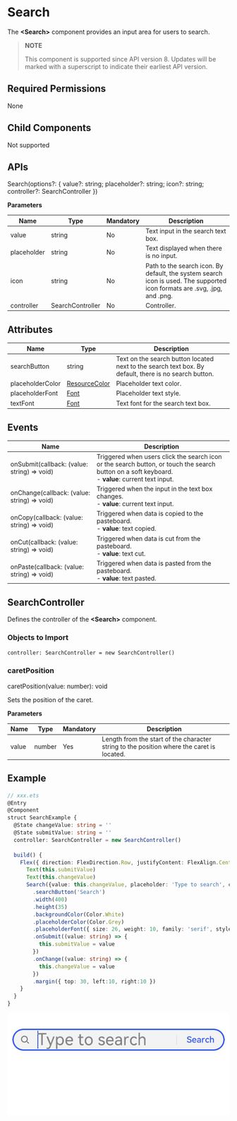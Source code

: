#  Search

The **\<Search>** component provides an input area for users to search.

> **NOTE**
>
> This component is supported since API version 8. Updates will be marked with a superscript to indicate their earliest API version.

## Required Permissions

None

## Child Components

Not supported

## APIs

Search(options?: { value?: string; placeholder?: string; icon?: string; controller?: SearchController })

**Parameters**

| Name        | Type            | Mandatory  | Description                                    |
| ----------- | ---------------- | ---- | ---------------------------------------- |
| value       | string           | No   | Text input in the search text box.                                  |
| placeholder | string           | No   | Text displayed when there is no input.                              |
| icon        | string           | No   | Path to the search icon. By default, the system search icon is used. The supported icon formats are .svg, .jpg, and .png.|
| controller  | SearchController | No   | Controller.                                    |


## Attributes

| Name                     | Type                                    | Description                   |
| ----------------------- | ---------------------------------------- | --------------------- |
| searchButton            | string                                   | Text on the search button located next to the search text box. By default, there is no search button.|
| placeholderColor        | [ResourceColor](ts-types.md#resourcecolor8)    | Placeholder text color.     |
| placeholderFont         | [Font](ts-types.md#font)             | Placeholder text style.   |
| textFont                | [Font](ts-types.md#font)            | Text font for the search text box.          |

## Events

| Name                                        | Description                                                  |
| ------------------------------------------- | ------------------------------------------------------------ |
| onSubmit(callback: (value: string) => void) | Triggered when users click the search icon or the search button, or touch the search button on a soft keyboard.<br>- **value**: current text input. |
| onChange(callback: (value: string) => void) | Triggered when the input in the text box changes.<br>- **value**: current text input. |
| onCopy(callback: (value: string) => void)   | Triggered when data is copied to the pasteboard.<br>- **value**: text copied. |
| onCut(callback: (value: string) => void)    | Triggered when data is cut from the pasteboard.<br>- **value**: text cut. |
| onPaste(callback: (value: string) => void)  | Triggered when data is pasted from the pasteboard.<br>- **value**: text pasted. |

## SearchController

Defines the controller of the **\<Search>** component.

### Objects to Import
```
controller: SearchController = new SearchController()
```
### caretPosition

caretPosition(value: number): void

Sets the position of the caret.

**Parameters**

| Name  | Type  | Mandatory  | Description             |
| ----- | ------ | ---- | ----------------- |
| value | number | Yes   | Length from the start of the character string to the position where the caret is located.|



##  Example

```ts
// xxx.ets
@Entry
@Component
struct SearchExample {
  @State changeValue: string = ''
  @State submitValue: string = ''
  controller: SearchController = new SearchController()

  build() {
    Flex({ direction: FlexDirection.Row, justifyContent: FlexAlign.Center, alignItems: ItemAlign.Center }) {
      Text(this.submitValue)
      Text(this.changeValue)
      Search({value: this.changeValue, placeholder: 'Type to search', controller: this.controller})
        .searchButton('Search')
        .width(400)
        .height(35)
        .backgroundColor(Color.White)
        .placeholderColor(Color.Grey)
        .placeholderFont({ size: 26, weight: 10, family: 'serif', style: FontStyle.Normal })
        .onSubmit((value: string) => {
          this.submitValue = value
        })
        .onChange((value: string) => {
          this.changeValue = value
        })
        .margin({ top: 30, left:10, right:10 })
    }
  }
}
```
![search](figures/search.png)
